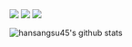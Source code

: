 
<img src="https://img.shields.io/badge/Unity-green?style=flat-square&logo=UNITY&logoColor=black"/>
<img src="https://img.shields.io/badge/GitHub-black?style=flat-square&logo=GITHUB&logoColor=#181717"/>
<img src="https://img.shields.io/badge/Git-0080FF?style=flat-square&logo=GIT&logoColor=#F05032"/>

![hansangsu45's github stats](https://github-readme-stats.vercel.app/api?username=hansangsu45&show_icons=true)

<!--
**hansangsu45/hansangsu45** is a ✨ _special_ ✨ repository because its `README.md` (this file) appears on your GitHub profile.

Here are some ideas to get you started:

- 🔭 I’m currently working on ...
- 🌱 I’m currently learning ...
- 👯 I’m looking to collaborate on ...
- 🤔 I’m looking for help with ...
- 💬 Ask me about ...
- 📫 How to reach me: ...
- 😄 Pronouns: ...
- ⚡ Fun fact: ...
-->

